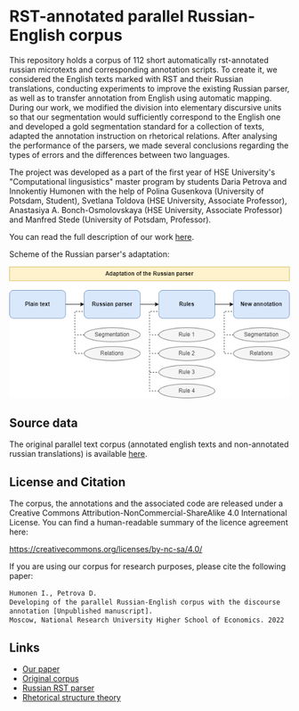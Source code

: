 RST-annotated parallel Russian-English corpus
=============================================

This repository holds a corpus of 112 short automatically rst-annotated russian microtexts and corresponding annotation scripts. To create it, we considered the English texts marked with RST and their Russian translations, conducting experiments to improve the existing Russian
parser, as well as to transfer annotation from English using automatic mapping. During our
work, we modified the division into elementary discursive units so that our segmentation
would sufficiently correspond to the English one and developed a gold segmentation standard
for a collection of texts, adapted the annotation instruction on rhetorical relations. After
analysing the performance of the parsers, we made several conclusions regarding the types of
errors and the differences between two languages. 

The project was developed as a part of the first year of HSE University's "Computational lingusistics" master program by students Daria Petrova and Innokentiy Humonen with the help of Polina Gusenkova (University of Potsdam, Student), Svetlana Toldova (HSE University, Associate Professor), Anastasiya A. Bonch-Osmolovskaya (HSE University, Associate Professor) and Manfred Stede (University of Potsdam, Professor).

You can read the full description of our work [here](https://drive.google.com/file/d/1GoGGJI2fLA2tVnlmUo3GvXyC9Sv_GzLy/view).

Scheme of the Russian parser's adaptation:

![text](https://github.com/IHumonen/RHETORICAL_CORPUS/blob/main/adaptation_scheme.png?raw=true)

Source data
-----------

The original parallel text corpus (annotated english texts and non-annotated russian translations) is available [here](https://github.com/PolinaGusenkova/arg-microtexts-multilayer-eng-rus).

License and Citation
--------------------

The corpus, the annotations and the associated code are released under a Creative Commons Attribution-NonCommercial-ShareAlike 4.0 International License. You can find a human-readable summary of the licence agreement here:

https://creativecommons.org/licenses/by-nc-sa/4.0/

If you are using our corpus for research purposes, please cite the following paper:

    Humonen I., Petrova D.  
    Developing of the parallel Russian-English corpus with the discourse annotation [Unpublished manuscript].
    Moscow, National Research University Higher School of Economics. 2022

Links
-----

* [Our paper](https://drive.google.com/file/d/1GoGGJI2fLA2tVnlmUo3GvXyC9Sv_GzLy/view)
* [Original corpus](https://github.com/PolinaGusenkova/arg-microtexts-multilayer-eng-rus)
* [Russian RST parser](https://github.com/tchewik/isanlp_rst)
* [Rhetorical structure theory](https://www.sfu.ca/rst/05bibliographies/bibs/Mann_Thompson_1988.pdf)
